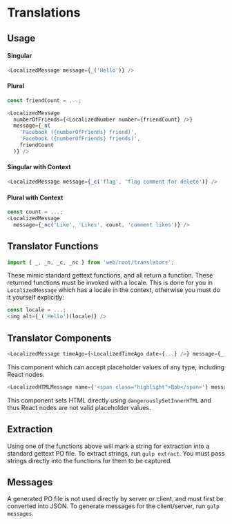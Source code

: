 # Translations


## Usage
#### Singular
```javascript
<LocalizedMessage message={_('Hello')} />
```

#### Plural
```javascript
const friendCount = ...;

<LocalizedMessage
  numberOfFriends={<LocalizedNumber number={friendCount} />}
  message={_n(
    'Facebook ({numberOfFriends} friend)',
    'Facebook ({numberOfFriends} friends)',
    friendCount
  )} />
```

#### Singular with Context
```javascript
<LocalizedMessage message={_c('flag', 'flag comment for delete')} />
```

#### Plural with Context
```javascript
const count = ...;
<LocalizedMessage
  message={_nc('Like', 'Likes', count, 'comment likes')} />
```

## Translator Functions
```javascript
import { _, _n, _c, _nc } from 'web/root/translators';
```

These mimic standard gettext functions, and all return a function. These returned functions must be invoked with a locale. This is done for you in `LocalizedMessage` which has a locale in the context, otherwise you must do it yourself explicitly:
```javascript
const locale = ...;
<img alt={_('Hello')(locale)} />
```

## Translator Components
```javascript
<LocalizedMessage timeAgo={<LocalizedTimeAgo date={...} />} message={_('You ate {timeAgo}!')} />
```
This component which can accept placeholder values of any type, including React nodes.

```javascript
<LocalizedHTMLMessage name={'<span class="highlight">Bob</span>'} message={_('Hello {name}!')} />
``` 
This component sets HTML directly using ```dangerouslySetInnerHTML``` and thus React nodes are not valid placeholder values.

## Extraction
Using one of the functions above will mark a string for extraction into a standard gettext PO file. To extract strings, run `gulp extract`. You must pass strings directly into the functions for them to be captured.

## Messages
A generated PO file is not used directly by server or client, and must first be converted into JSON. To generate messages for the client/server, run `gulp messages`.
